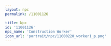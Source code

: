 ```yaml
---
layout: npc
permalink: /11001126

title: Npc
id: '11001126'
npc_name: 'Construction Worker'
icon_url: 'portrait/npc/11000220_worker1_p.png'
---
```

